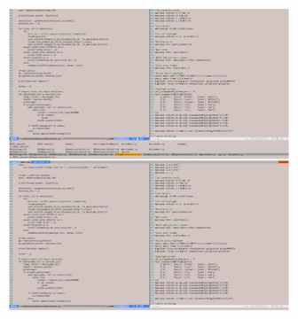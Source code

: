 ![Example 1](https://raw.githubusercontent.com/hueyjj/jjstyle/master/screenshots/example1.PNG)
![Example 2](https://raw.githubusercontent.com/hueyjj/jjstyle/master/screenshots/example2.PNG)
